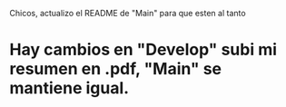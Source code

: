 Chicos, actualizo el README de "Main" para que esten al tanto

# Hay cambios en "Develop" subi mi resumen en .pdf, "Main" se mantiene igual.
